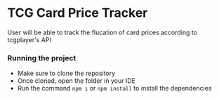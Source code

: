 # TCG Card Price Tracker

User will be able to track the flucation of card prices according to tcgplayer's API

### Running the project

- Make sure to clone the repository
- Once cloned, open the folder in your IDE
- Run the command `npm i` or `npm install` to install the dependencies
